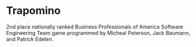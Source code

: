 # Trapomino
2nd place nationally ranked Business Professionals of America Software Engineering Team game programmed by Micheal Peterson, Jack Baumann, and Patrick Edelen.
